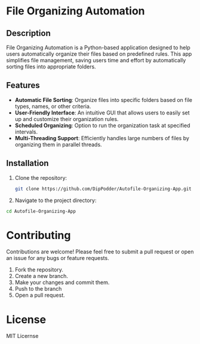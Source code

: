 # File Organizing Automation

## Description

File Organizing Automation is a Python-based application designed to help users automatically organize their files based on predefined rules. This app simplifies file management, saving users time and effort by automatically sorting files into appropriate folders.

## Features

- **Automatic File Sorting**: Organize files into specific folders based on file types, names, or other criteria.
- **User-Friendly Interface**: An intuitive GUI that allows users to easily set up and customize their organization rules.
- **Scheduled Organizing**: Option to run the organization task at specified intervals.
- **Multi-Threading Support**: Efficiently handles large numbers of files by organizing them in parallel threads.

## Installation

1. Clone the repository:
   ```bash
   git clone https://github.com/DipPodder/Autofile-Organizing-App.git
2. Navigate to the project directory:
 ```bash
 cd Autofile-Organizing-App
```
# Contributing
Contributions are welcome! Please feel free to submit a pull request or open an issue for any bugs or feature requests.

1. Fork the repository.
2. Create a new branch.
3. Make your changes and commit them.
4. Push to the branch
5. Open a pull request.

# License
MIT Licernse
